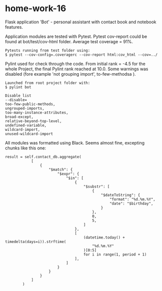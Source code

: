 # home-work-16
Flask application 'Bot' - personal assistant with contact book and notebook features.

Application modules are tested with Pytest. Pytest cov-report could be found at bot/test/cov-html folder. Average test coverage = 91%.

    Pytests running from test folder using:
    $ pytest --cov-config=.coveragerc --cov-report html:cov_html --cov=../


Pylint used for check through the code. From initial rank = -4.5 for the whole Project, the final Pylint rank reached at 10.0. Some warnings was disabled (fore example 'not grouping import', to-few-methodsa ).

    Launched from root project folder with:
    $ pylint bot
    
    Disable list
    --disable=
    too-few-public-methods,
    ungrouped-imports,
    too-many-instance-attributes,
    broad-except,
    relative-beyond-top-level,
    undefined-variable,
    wildcard-import,
    unused-wildcard-import
    
    
All modules was formatted using Black. Seems almost fine, excepting chunks like this one:

    result = self.contact_db.aggregate(
                [
                    {
                        "$match": {
                            "$expr": {
                                "$in": [
                                    {
                                        "$substr": [
                                            {
                                                "$dateToString": {
                                                    "format": "%d.%m.%Y",
                                                    "date": "$birthday",
                                                }
                                            },
                                            0,
                                            5,
                                        ]
                                    },
                                    [
                                        (datetime.today() + timedelta(days=i)).strftime(
                                            "%d.%m.%Y"
                                        )[0:5]
                                        for i in range(1, period + 1)
                                    ],
                                ]
                            }
                        }
                    }
                ]
            )
